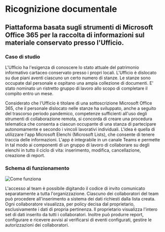 # Ricognizione documentale
## Piattaforma basata sugli strumenti di Microsoft Office 365 per la raccolta di informazioni sul materiale conservato presso l'Ufficio.

### Caso di studio
L'Ufficio ha l'esigenza di conoscere lo stato attuale del patrimonio informativo cartaceo conservato presso i propri locali. L'Ufficio è dislocato su due piani aventi ciascuno un certo numero di stanze. Le stanze sono occupate dal personale e ospitano una ampia collezione di documenti.
E' stato nominato un ristretto gruppo di lavoro allo scopo di completare il compito entro un mese. 


Considerato che l'Ufficio è titolare di una sottoscrizione Microsoft Office 365, che il personale dislocato nelle stanze ha sviluppato, anche a seguito del trascorso periodo pandemico, competenze sufficienti all'uso degli strumenti di collaborazione remota, si concorda di creare una procedura telematica che consenta a ciascun occupante di una stanza di partecipare autonomamente e secondo i vincoli lavorativi individuali. 
L'idea è quella di utilizzare l'app Microsoft Elenchi (Microsoft Lists), che consente di tenere traccia delle informazioni. L'app è integrabile in un canale Teams e permette in tal modo ai componenti di un gruppo di lavoro di collaborare su degli elenchi in tutto il ciclo di vita: inserimento, modifica, cancellazione, creazione di report.


### Schema di funzionamento
![Come funziona](https://user-images.githubusercontent.com/98542217/232799544-4427998f-983c-4f96-9dac-5ab957140d2f.png)

L'accesso al team è possibile digitando il codice di invito comunicato separatamente a tutta l'organizzazione. Ciascuno dei collaboratori del team può procedere all'inserimento a sistema dei dati richiesti dalla lista creata. Ogni collaboratore visualizza, per policy decisa dal proprietario, esclusivamente i dati di propria pertinenza. Il proprietario visualizza l'intero set di dati inserito da tutti i collaboratori. Inoltre può produrre report, configurare e ricevere avvisi al verificarsi di eventi configurati, gestire le autorizzazioni dei collaboratori.
